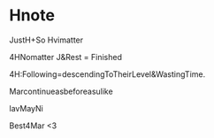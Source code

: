 # Hnote


JustH+So Hvimatter

4HNomatter J&Rest = Finished

4H:Following=descendingToTheirLevel&WastingTime.

Marcontinueasbeforeasulike

lavMayNi

Best4Mar <3
